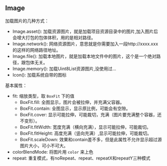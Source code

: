 ## Image

加载图片的几种方式：
* Image.asset(): 加载资源图片，就是加载项目资源目录中的图片,加入图片后会增大打包的包体体积，用的是相对路径。
* Image.network(): 网络资源图片，意思就是你需要加入一段http://xxxx.xxx的这样的网络路径地址。
* Image.file(): 加载本地图片，就是加载本地文件中的图片，这个是一个绝对路径，跟包体无关。
* Image.memory(): 加载Uint8List资源图片,没使用过...
* Icon(): 加载系统自带的图标

基本属性：
* fit: 缩放类型，取 `BoxFit` 下的值
    * BoxFit.fill: 全图显示，图片会被拉伸，并充满父容器。
    * BoxFit.contain: 全图显示，显示原比例，可能会有空隙。
    * BoxFit.cover: 显示可能拉伸，可能裁切，充满（图片要充满整个容器，还不变形）。
    * BoxFit.fitWidth: 宽度充满（横向充满），显示可能拉伸，可能裁切。
    * BoxFit.fitHeight: 高度充满（竖向充满）,显示可能拉伸，可能裁切。
    * BoxFit.scaleDown: 效果和contain差不多，但是此属性不允许显示超过源图片大小，可小不可大。
* colorBlendMode: 将图片用 `color` 来上色
* repeat: 重复模式，有noRepeat、repeat、repeatX和repeatY三种模式